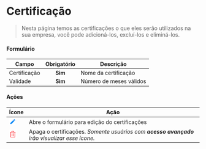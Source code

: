 # Certificação

> Nesta página temos as certificações o que eles serão utilizados na sua empresa, você pode adicioná-los, excluí-los e eliminá-los.

#### Formulário

| Campo        | Obrigatório | Descrição               |
| ------------ | :---------: | ----------------------- |
| Certificação |   **Sim**   | Nome da certificação    |
| Validade     |   **Sim**   | Número de meses válidos |

#### Ações

| Ícone                                  | Ação                                                                                          |
| -------------------------------------- | --------------------------------------------------------------------------------------------- |
| ![logo](../../assets/icons/Pencil.png) | Abre o formulário para edição do certificações                                                |
| ![logo](../../assets/icons/Trash.png)  | Apaga o certificações. _Somente usuários com **acesso avançado** irão visualizar esse ícone._ |
